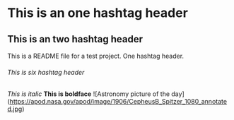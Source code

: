 # This is an one hashtag header
## This is an two hashtag header
This is a README file for a test project. One hashtag header.
###### This is six hashtag header
*This is italic*
**This is boldface**
![Astronomy picture of the day]
 (https://apod.nasa.gov/apod/image/1906/CepheusB_Spitzer_1080_annotated.jpg)